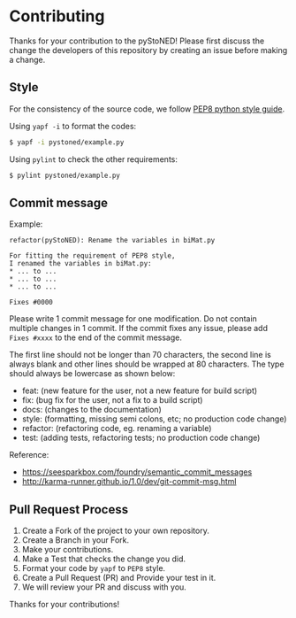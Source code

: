# Contributing

Thanks for your contribution to the pyStoNED!
Please first discuss the change the developers of this repository by creating an issue before making a change.

## Style

For the consistency of the source code, we follow [PEP8 python style guide](https://www.python.org/dev/peps/pep-0008/).

Using `yapf -i` to format the codes:
```bash
$ yapf -i pystoned/example.py
```

Using `pylint` to check the other requirements:
```bash
$ pylint pystoned/example.py
```

## Commit message
Example:
```
refactor(pyStoNED): Rename the variables in biMat.py

For fitting the requirement of PEP8 style, 
I renamed the variables in biMat.py:
* ... to ...
* ... to ...
* ... to ...

Fixes #0000
```

Please write 1 commit message for one modification. Do not contain multiple changes in 1 commit. If the commit fixes any issue, please add `Fixes #xxxx` to the end of the commit message.

The first line should not be longer than 70 characters, the second line is always blank and other lines should be wrapped at 80 characters. The type should always be lowercase as shown below:

* feat: (new feature for the user, not a new feature for build script)
* fix: (bug fix for the user, not a fix to a build script)
* docs: (changes to the documentation)
* style: (formatting, missing semi colons, etc; no production code change)
* refactor: (refactoring code, eg. renaming a variable)
* test: (adding tests, refactoring tests; no production code change)

Reference: 
* https://seesparkbox.com/foundry/semantic_commit_messages
* http://karma-runner.github.io/1.0/dev/git-commit-msg.html

## Pull Request Process

1. Create a Fork of the project to your own repository.
2. Create a Branch in your Fork.
3. Make your contributions.
4. Make a Test that checks the change you did.
5. Format your code by `yapf` to `PEP8` style.
6. Create a Pull Request (PR) and Provide your test in it.
7. We will review your PR and discuss with you.

Thanks for your contributions!